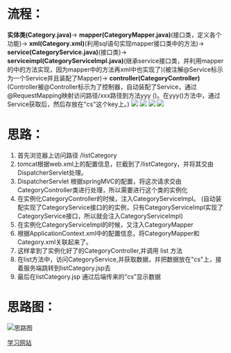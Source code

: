 
# 流程：
**实体类(Category.java)**->
**mapper(CategoryMapper.java)**(接口类，定义各个功能)->
**xml(Category.xml)**(利用sql语句实现mapper接口类中的方法)->
**service(CategoryService.java)**(接口类)->
**serviceimpl(CategoryServiceImpl.java)**(继承service接口类，并利用mapper的中的方法实现，因为mapper中的方法再xml中也实现了)(被注解@Service标示为一个Service并且装配了Mapper)->
**controller(CategoryController)**(Controller被@Controller标示为了控制器，自动装配了Service，通过@RequestMapping映射访问路径/xxx路径到方法yyy ()。在yyy()方法中，通过Service获取后，然后存放在"cs"这个key上。)
![](/img/项目结构图1.png)
![](/img/项目结构图2.png)
![](/img/listCategory.png)
![](/img/listProduct.png)
# 思路：
1. 首先浏览器上访问路径 /listCategory
2. tomcat根据web.xml上的配置信息，拦截到了/listCategory，并将其交由DispatcherServlet处理。
3. DispatcherServlet 根据springMVC的配置，将这次请求交由CategoryController类进行处理，所以需要进行这个类的实例化
4. 在实例化CategoryController的时候，注入CategoryServiceImpl。 (自动装配实现了CategoryService接口的的实例，只有CategoryServiceImpl实现了CategoryService接口，所以就会注入CategoryServiceImpl)
5. 在实例化CategoryServiceImpl的时候，又注入CategoryMapper
6. 根据ApplicationContext.xml中的配置信息，将CategoryMapper和Category.xml关联起来了。
7. 这样拿到了实例化好了的CategoryController,并调用 list 方法
8. 在list方法中，访问CategoryService,并获取数据，并把数据放在"cs"上，接着服务端跳转到listCategory.jsp去
9. 最后在listCategory.jsp 通过后端传来的“cs”显示数据


# 思路图：
![思路图](https://stepimagewm.how2j.cn/4518.png)


[学习网站](https://how2j.cn/)